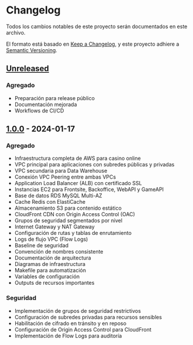 # Changelog

Todos los cambios notables de este proyecto serán documentados en este archivo.

El formato está basado en [Keep a Changelog](https://keepachangelog.com/es-ES/1.0.0/),
y este proyecto adhiere a [Semantic Versioning](https://semver.org/spec/v2.0.0.html).

## [Unreleased]

### Agregado
- Preparación para release público
- Documentación mejorada
- Workflows de CI/CD

## [1.0.0] - 2024-01-17

### Agregado
- Infraestructura completa de AWS para casino online
- VPC principal para aplicaciones con subredes públicas y privadas
- VPC secundaria para Data Warehouse
- Conexión VPC Peering entre ambas VPCs
- Application Load Balancer (ALB) con certificado SSL
- Instancias EC2 para Frontsite, Backoffice, WebAPI y GameAPI
- Base de datos RDS MySQL Multi-AZ
- Cache Redis con ElastiCache
- Almacenamiento S3 para contenido estático
- CloudFront CDN con Origin Access Control (OAC)
- Grupos de seguridad segmentados por nivel
- Internet Gateway y NAT Gateway
- Configuración de rutas y tablas de enrutamiento
- Logs de flujo VPC (Flow Logs)
- Baseline de seguridad
- Convención de nombres consistente
- Documentación de arquitectura
- Diagramas de infraestructura
- Makefile para automatización
- Variables de configuración
- Outputs de recursos importantes

### Seguridad
- Implementación de grupos de seguridad restrictivos
- Configuración de subredes privadas para recursos sensibles
- Habilitación de cifrado en tránsito y en reposo
- Configuración de Origin Access Control para CloudFront
- Implementación de Flow Logs para auditoría

[Unreleased]: https://github.com/tu-usuario/casino-online-iac/compare/v1.0.0...HEAD
[1.0.0]: https://github.com/tu-usuario/casino-online-iac/releases/tag/v1.0.0
